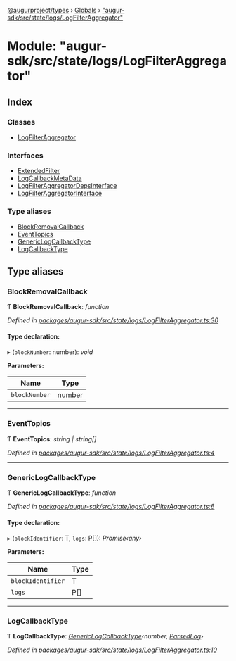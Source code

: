 [@augurproject/types](../README.md) › [Globals](../globals.md) › ["augur-sdk/src/state/logs/LogFilterAggregator"](_augur_sdk_src_state_logs_logfilteraggregator_.md)

# Module: "augur-sdk/src/state/logs/LogFilterAggregator"

## Index

### Classes

* [LogFilterAggregator](../classes/_augur_sdk_src_state_logs_logfilteraggregator_.logfilteraggregator.md)

### Interfaces

* [ExtendedFilter](../interfaces/_augur_sdk_src_state_logs_logfilteraggregator_.extendedfilter.md)
* [LogCallbackMetaData](../interfaces/_augur_sdk_src_state_logs_logfilteraggregator_.logcallbackmetadata.md)
* [LogFilterAggregatorDepsInterface](../interfaces/_augur_sdk_src_state_logs_logfilteraggregator_.logfilteraggregatordepsinterface.md)
* [LogFilterAggregatorInterface](../interfaces/_augur_sdk_src_state_logs_logfilteraggregator_.logfilteraggregatorinterface.md)

### Type aliases

* [BlockRemovalCallback](_augur_sdk_src_state_logs_logfilteraggregator_.md#blockremovalcallback)
* [EventTopics](_augur_sdk_src_state_logs_logfilteraggregator_.md#eventtopics)
* [GenericLogCallbackType](_augur_sdk_src_state_logs_logfilteraggregator_.md#genericlogcallbacktype)
* [LogCallbackType](_augur_sdk_src_state_logs_logfilteraggregator_.md#logcallbacktype)

## Type aliases

###  BlockRemovalCallback

Ƭ **BlockRemovalCallback**: *function*

*Defined in [packages/augur-sdk/src/state/logs/LogFilterAggregator.ts:30](https://github.com/AugurProject/augur/blob/69c4be52bf/packages/augur-sdk/src/state/logs/LogFilterAggregator.ts#L30)*

#### Type declaration:

▸ (`blockNumber`: number): *void*

**Parameters:**

Name | Type |
------ | ------ |
`blockNumber` | number |

___

###  EventTopics

Ƭ **EventTopics**: *string | string[]*

*Defined in [packages/augur-sdk/src/state/logs/LogFilterAggregator.ts:4](https://github.com/AugurProject/augur/blob/69c4be52bf/packages/augur-sdk/src/state/logs/LogFilterAggregator.ts#L4)*

___

###  GenericLogCallbackType

Ƭ **GenericLogCallbackType**: *function*

*Defined in [packages/augur-sdk/src/state/logs/LogFilterAggregator.ts:6](https://github.com/AugurProject/augur/blob/69c4be52bf/packages/augur-sdk/src/state/logs/LogFilterAggregator.ts#L6)*

#### Type declaration:

▸ (`blockIdentifier`: T, `logs`: P[]): *Promise‹any›*

**Parameters:**

Name | Type |
------ | ------ |
`blockIdentifier` | T |
`logs` | P[] |

___

###  LogCallbackType

Ƭ **LogCallbackType**: *[GenericLogCallbackType](_augur_sdk_src_state_logs_logfilteraggregator_.md#genericlogcallbacktype)‹number, [ParsedLog](../interfaces/_augur_types_types_logs_.parsedlog.md)›*

*Defined in [packages/augur-sdk/src/state/logs/LogFilterAggregator.ts:10](https://github.com/AugurProject/augur/blob/69c4be52bf/packages/augur-sdk/src/state/logs/LogFilterAggregator.ts#L10)*
